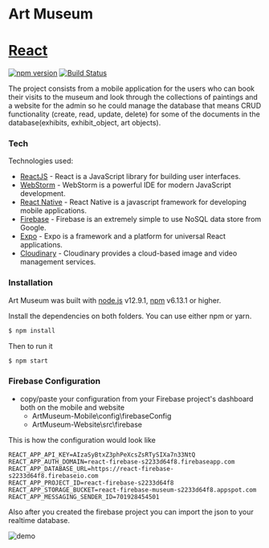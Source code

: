 # Art Museum
# [React](https://reactjs.org/) 
[![npm version](https://img.shields.io/npm/v/react.svg?style=flat)](https://www.npmjs.com/package/react) [![Build Status](https://travis-ci.org/joemccann/dillinger.svg?branch=master)](https://travis-ci.org/joemccann/dillinger)

The project consists from a mobile application for the users who can book their visits to the museum and look through the collections of paintings and a website for the admin so he could manage the database that means CRUD functionality (create, read, update, delete) for some of the documents in the database(exhibits, exhibit_object, art objects).


### Tech

Technologies used:

* [ReactJS] - React is a JavaScript library for building user interfaces.
* [WebStorm] - WebStorm is a powerful IDE for modern JavaScript development.
* [React Native] - React Native is a javascript framework for developing mobile applications.
* [Firebase] - Firebase is an extremely simple to use NoSQL data store from Google.
* [Expo] - Expo is a framework and a platform for universal React applications.
*  [Cloudinary] - Cloudinary provides a cloud-based image and video management services.


### Installation

Art Museum was built with [node.js] v12.9.1, [npm] v6.13.1 or higher.

Install the dependencies on both folders.
You can use either npm or yarn.

```sh
$ npm install 
```
Then to run it
```sh
$ npm start 
```
### Firebase Configuration

* copy/paste your configuration from your Firebase project's dashboard both on the mobile and website
  * ArtMuseum-Mobile\config\firebaseConfig
  * ArtMuseum-Website\src\firebase

This is how the configuration would look like

```
REACT_APP_API_KEY=AIzaSyBtxZ3phPeXcsZsRTySIXa7n33NtQ
REACT_APP_AUTH_DOMAIN=react-firebase-s2233d64f8.firebaseapp.com
REACT_APP_DATABASE_URL=https://react-firebase-s2233d64f8.firebaseio.com
REACT_APP_PROJECT_ID=react-firebase-s2233d64f8
REACT_APP_STORAGE_BUCKET=react-firebase-museum-s2233d64f8.appspot.com
REACT_APP_MESSAGING_SENDER_ID=701928454501
```
Also after you created the firebase project you can import the json to your realtime database.

![demo](ArtMuseum-Mobile/assets/artMuseum.gif)


   [React Native]: <https://reactnative.dev/>
   [Firebase]: <https://firebase.google.com/>
   [node.js]: <http://nodejs.org>
   [WebStorm]: <https://www.jetbrains.com/webstorm/>
   [Expo]: <https://expo.io/dashboard/overhype>
   [ReactJS]: <https://reactjs.org/>
   [npm]: <https://www.npmjs.com/>
   [Cloudinary]: <https://cloudinary.com/>
